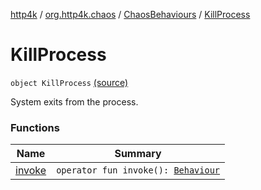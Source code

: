 [http4k](../../../index.md) / [org.http4k.chaos](../../index.md) / [ChaosBehaviours](../index.md) / [KillProcess](./index.md)

# KillProcess

`object KillProcess` [(source)](https://github.com/http4k/http4k/blob/master/http4k-testing-chaos/src/main/kotlin/org/http4k/chaos/ChaosBehaviours.kt#L134)

System exits from the process.

### Functions

| Name | Summary |
|---|---|
| [invoke](invoke.md) | `operator fun invoke(): `[`Behaviour`](../../-behaviour.md) |
